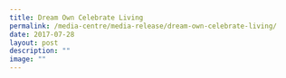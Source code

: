 ```yaml
---
title: Dream Own Celebrate Living
permalink: /media-centre/media-release/dream-own-celebrate-living/
date: 2017-07-28
layout: post
description: ""
image: ""
---
```

